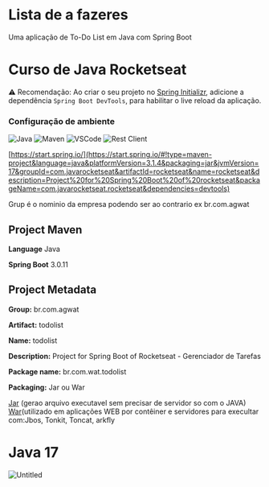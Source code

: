 # Lista de a fazeres
Uma aplicação de To-Do List em Java com Spring Boot
# Curso de Java Rocketseat

⚠️ Recomendação: Ao criar o seu projeto no [Spring Initializr](https://start.spring.io/), adicione a dependência `Spring Boot DevTools`, para habilitar o live reload da aplicação.

### Configuração de ambiente


![Java](https://img.shields.io/badge/Java-000?style=for-the-badge&logo=java&logoColor=c456ce) 
![Maven](https://img.shields.io/badge/Maven-000?style=for-the-badge&logo=maven&logoColor=c456ce)
![VSCode](https://img.shields.io/badge/VSCode-000?style=for-the-badge&logo=vscode&logoColor=c456ce)
![Rest Client](https://img.shields.io/badge/RestClient-000?style=for-the-badge&logo=restclient&logoColor=c456ce)

[https://start.spring.io/](https://start.spring.io/#!type=maven-project&language=java&platformVersion=3.1.4&packaging=jar&jvmVersion=17&groupId=com.javarocketseat&artifactId=rocketseat&name=rocketseat&description=Project%20for%20Spring%20Boot%20of%20rocketseat&packageName=com.javarocketseat.rocketseat&dependencies=devtools)

Grup é o nominio da empresa podendo ser ao contrario ex br.com.agwat

## **Project** Maven

**Language** Java

**Spring Boot** 3.0.11


## **Project Metadata**

**Group:** br.com.agwat

**Artifact:** todolist

**Name:** todolist

**Description:** Project for Spring Boot of Rocketseat - Gerenciador de Tarefas

**Package name:**  br.com.wat.todolist

**Packaging:** Jar ou War

[Jar](https://start.spring.io/) (gerao arquivo executavel sem precisar de servidor so com o JAVA)
[War](https://start.spring.io/)(utilizado em aplicações WEB por contêiner e servidores para execultar com:Jbos, Tonkit, Toncat, arkfly

# **Java 17**

![Untitled](https://github.com/PaulaSena/todolist/assets/45314696/e8da2f4f-45cd-4691-9963-cc32267197e3)
